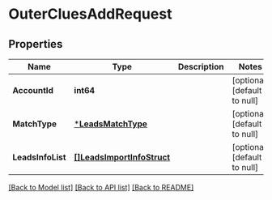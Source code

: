 # OuterCluesAddRequest

## Properties
Name | Type | Description | Notes
------------ | ------------- | ------------- | -------------
**AccountId** | **int64** |  | [optional] [default to null]
**MatchType** | [***LeadsMatchType**](LeadsMatchType.md) |  | [optional] [default to null]
**LeadsInfoList** | [**[]LeadsImportInfoStruct**](leads_import_info_struct.md) |  | [optional] [default to null]

[[Back to Model list]](../README.md#documentation-for-models) [[Back to API list]](../README.md#documentation-for-api-endpoints) [[Back to README]](../README.md)


